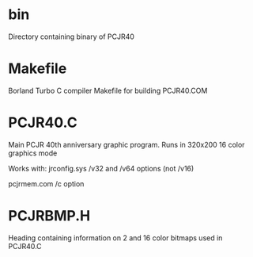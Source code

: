 # bin
Directory containing binary of PCJR40

# Makefile
Borland Turbo C compiler Makefile for building PCJR40.COM

# PCJR40.C
Main PCJR 40th anniversary graphic program. Runs in 320x200 16 color graphics mode

Works with:
jrconfig.sys /v32 and /v64 options (not /v16)

pcjrmem.com /c option

# PCJRBMP.H
Heading containing information on 2 and 16 color bitmaps used in PCJR40.C
